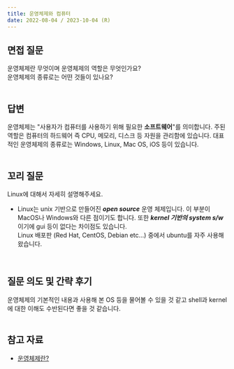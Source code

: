 ```yaml
---
title: 운영체제와 컴퓨터
date: 2022-08-04 / 2023-10-04 (R)
---
```


## 면접 질문

운영체제란 무엇이며 운영체제의 역할은 무엇인가요?</br>
운영체제의 종류로는 어떤 것들이 있나요?
<br>
<br />

## 답변

운영체제는 "사용자가 컴퓨터를 사용하기 위해 필요한 **소프트웨어**"를 의미합니다.
주된 역할은 컴퓨터의 하드웨어 즉 CPU, 메모리, 디스크 등 자원을 관리함에 있습니다.
대표적인 운영체제의 종류로는 Windows, Linux, Mac OS, iOS 등이 있습니다.
<br/>
<br />

## 꼬리 질문

Linux에 대해서 자세히 설명해주세요.
<br/>

- Linux는 unix 기반으로 만들어진 ***open source*** 운영 체제입니다. 이 부분이 MacOS나 Windows와 다른 점이기도 합니다.
또한 ***kernel 기반의 system s/w*** 이기에 gui 등이 없다는 차이점도 있습니다.<br/>
Linux 배포판 (Red Hat, CentOS, Debian etc...) 중에서 ubuntu를 자주 사용해왔습니다.

<br/>

## 질문 의도 및 간략 후기

운영체제의 기본적인 내용과 사용해 본 OS 등을 물어볼 수 있을 것 같고 shell과 kernel에 대한 이해도 수반된다면 좋을 것 같습니다.
<br>
<br />

## 참고 자료

-   [운영체제란? ](https://velog.io/@codemcd/%EC%9A%B4%EC%98%81%EC%B2%B4%EC%A0%9COS-1.-%EC%9A%B4%EC%98%81%EC%B2%B4%EC%A0%9C%EB%9E%80)
